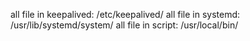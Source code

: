all file in keepalived: /etc/keepalived/
all file in systemd: /usr/lib/systemd/system/
all file in script:  /usr/local/bin/
